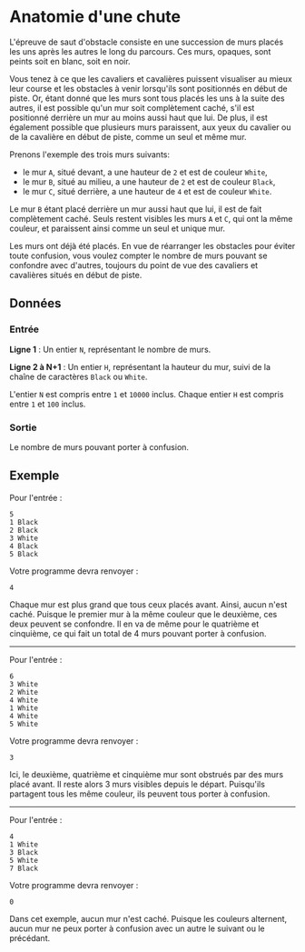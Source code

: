 # Anatomie d'une chute

L'épreuve de saut d'obstacle consiste en une succession de murs placés les uns après les autres le long du parcours. Ces murs, opaques, sont peints soit en blanc, soit en noir.

Vous tenez à ce que les cavaliers et cavalières puissent visualiser au mieux leur course et les obstacles à venir lorsqu'ils sont positionnés en début de piste. Or, étant donné que les murs sont tous placés les uns à la suite des autres, il est possible qu'un mur soit complètement caché, s'il est positionné derrière un mur au moins aussi haut que lui. De plus, il est également possible que plusieurs murs paraissent, aux yeux du cavalier ou de la cavalière en début de piste, comme un seul et même mur.

Prenons l'exemple des trois murs suivants:
- le mur `A`, situé devant, a une hauteur de `2` et est de couleur `White`,
- le mur `B`, situé au milieu, a une hauteur de `2` et est de couleur `Black`,
- le mur `C`, situé derrière, a une hauteur de `4` et est de couleur `White`.

Le mur `B` étant placé derrière un mur aussi haut que lui, il est de fait complètement caché. Seuls restent visibles les murs `A` et `C`, qui ont la même couleur, et paraissent ainsi comme un seul et unique mur.

Les murs ont déjà été placés. En vue de réarranger les obstacles pour éviter toute confusion, vous voulez compter le nombre de murs pouvant se confondre avec d'autres, toujours du point de vue des cavaliers et cavalières situés en début de piste.


## Données

### Entrée

**Ligne 1** : Un entier `N`, représentant le nombre de murs.

**Ligne 2 à N+1** : Un entier `H`, représentant la hauteur du mur, suivi de la chaîne de caractères `Black` ou `White`.

L'entier `N` est compris entre `1` et `10000` inclus.
Chaque entier `H` est compris entre `1` et `100` inclus.


### Sortie

Le nombre de murs pouvant porter à confusion.

## Exemple


Pour l'entrée :
```plaintext
5
1 Black
2 Black
3 White
4 Black
5 Black
```

Votre programme devra renvoyer :
```plaintext
4
```

Chaque mur est plus grand que tous ceux placés avant. Ainsi, aucun n'est caché. Puisque le premier mur à la même couleur que le deuxième, ces deux peuvent se confondre. Il en va de même pour le quatrième et cinquième, ce qui fait un total de 4 murs pouvant porter à confusion.

---

Pour l'entrée :
```plaintext
6
3 White
2 White
4 White
1 White
4 White
5 White
```

Votre programme devra renvoyer :
```plaintext
3
```

Ici, le deuxième, quatrième et cinquième mur sont obstrués par des murs placé avant. Il reste alors 3 murs visibles depuis le départ. Puisqu'ils partagent tous les même couleur, ils peuvent tous porter à confusion.


---

Pour l'entrée :
```plaintext
4
1 White
3 Black
5 White
7 Black
```

Votre programme devra renvoyer :
```plaintext
0
```

Dans cet exemple, aucun mur n'est caché. Puisque les couleurs alternent, aucun mur ne peux porter à confusion avec un autre le suivant ou le précédant.